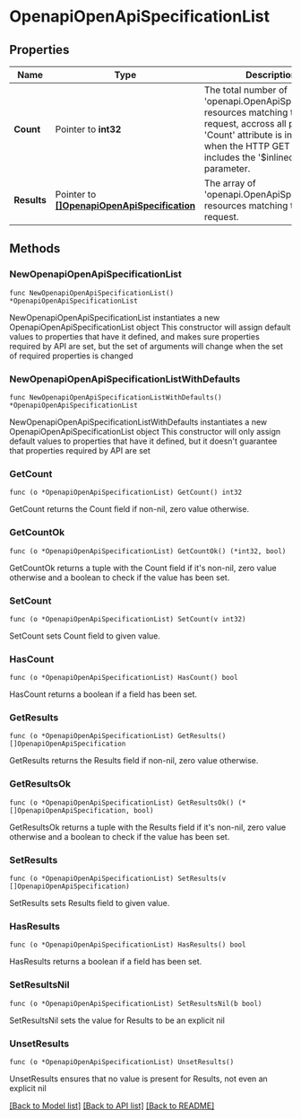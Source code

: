 # OpenapiOpenApiSpecificationList

## Properties

Name | Type | Description | Notes
------------ | ------------- | ------------- | -------------
**Count** | Pointer to **int32** | The total number of &#39;openapi.OpenApiSpecification&#39; resources matching the request, accross all pages. The &#39;Count&#39; attribute is included when the HTTP GET request includes the &#39;$inlinecount&#39; parameter. | [optional] 
**Results** | Pointer to [**[]OpenapiOpenApiSpecification**](OpenapiOpenApiSpecification.md) | The array of &#39;openapi.OpenApiSpecification&#39; resources matching the request. | [optional] 

## Methods

### NewOpenapiOpenApiSpecificationList

`func NewOpenapiOpenApiSpecificationList() *OpenapiOpenApiSpecificationList`

NewOpenapiOpenApiSpecificationList instantiates a new OpenapiOpenApiSpecificationList object
This constructor will assign default values to properties that have it defined,
and makes sure properties required by API are set, but the set of arguments
will change when the set of required properties is changed

### NewOpenapiOpenApiSpecificationListWithDefaults

`func NewOpenapiOpenApiSpecificationListWithDefaults() *OpenapiOpenApiSpecificationList`

NewOpenapiOpenApiSpecificationListWithDefaults instantiates a new OpenapiOpenApiSpecificationList object
This constructor will only assign default values to properties that have it defined,
but it doesn't guarantee that properties required by API are set

### GetCount

`func (o *OpenapiOpenApiSpecificationList) GetCount() int32`

GetCount returns the Count field if non-nil, zero value otherwise.

### GetCountOk

`func (o *OpenapiOpenApiSpecificationList) GetCountOk() (*int32, bool)`

GetCountOk returns a tuple with the Count field if it's non-nil, zero value otherwise
and a boolean to check if the value has been set.

### SetCount

`func (o *OpenapiOpenApiSpecificationList) SetCount(v int32)`

SetCount sets Count field to given value.

### HasCount

`func (o *OpenapiOpenApiSpecificationList) HasCount() bool`

HasCount returns a boolean if a field has been set.

### GetResults

`func (o *OpenapiOpenApiSpecificationList) GetResults() []OpenapiOpenApiSpecification`

GetResults returns the Results field if non-nil, zero value otherwise.

### GetResultsOk

`func (o *OpenapiOpenApiSpecificationList) GetResultsOk() (*[]OpenapiOpenApiSpecification, bool)`

GetResultsOk returns a tuple with the Results field if it's non-nil, zero value otherwise
and a boolean to check if the value has been set.

### SetResults

`func (o *OpenapiOpenApiSpecificationList) SetResults(v []OpenapiOpenApiSpecification)`

SetResults sets Results field to given value.

### HasResults

`func (o *OpenapiOpenApiSpecificationList) HasResults() bool`

HasResults returns a boolean if a field has been set.

### SetResultsNil

`func (o *OpenapiOpenApiSpecificationList) SetResultsNil(b bool)`

 SetResultsNil sets the value for Results to be an explicit nil

### UnsetResults
`func (o *OpenapiOpenApiSpecificationList) UnsetResults()`

UnsetResults ensures that no value is present for Results, not even an explicit nil

[[Back to Model list]](../README.md#documentation-for-models) [[Back to API list]](../README.md#documentation-for-api-endpoints) [[Back to README]](../README.md)


